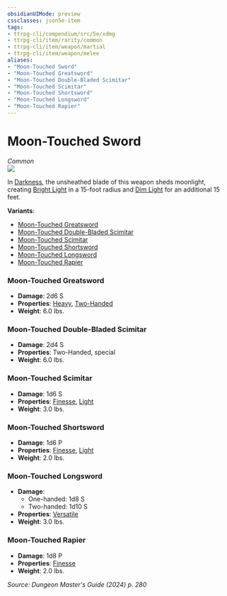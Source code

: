 ```yaml
---
obsidianUIMode: preview
cssclasses: json5e-item
tags:
- ttrpg-cli/compendium/src/5e/xdmg
- ttrpg-cli/item/rarity/common
- ttrpg-cli/item/weapon/martial
- ttrpg-cli/item/weapon/melee
aliases: 
- "Moon-Touched Sword"
- "Moon-Touched Greatsword"
- "Moon-Touched Double-Bladed Scimitar"
- "Moon-Touched Scimitar"
- "Moon-Touched Shortsword"
- "Moon-Touched Longsword"
- "Moon-Touched Rapier"
---
```

# Moon-Touched Sword
*Common*  
![](3-Mechanics/CLI/items/img/moon-touched-sword.webp#right)


In [Darkness](3-Mechanics/CLI/rules/variant-rules/darkness-xphb.md), the unsheathed blade of this weapon sheds moonlight, creating [Bright Light](3-Mechanics/CLI/rules/variant-rules/bright-light-xphb.md) in a 15-foot radius and [Dim Light](3-Mechanics/CLI/rules/variant-rules/dim-light-xphb.md) for an additional 15 feet.

**Variants**:
- [Moon-Touched Greatsword](#Moon-Touched%20Greatsword)
- [Moon-Touched Double-Bladed Scimitar](#Moon-Touched%20Double-Bladed%20Scimitar)
- [Moon-Touched Scimitar](#Moon-Touched%20Scimitar)
- [Moon-Touched Shortsword](#Moon-Touched%20Shortsword)
- [Moon-Touched Longsword](#Moon-Touched%20Longsword)
- [Moon-Touched Rapier](#Moon-Touched%20Rapier)

### Moon-Touched Greatsword

- **Damage**: 2d6 S
- **Properties**: [Heavy](3-Mechanics/CLI/rules/item-properties.md#Heavy), [Two-Handed](3-Mechanics/CLI/rules/item-properties.md#Two-Handed)
- **Weight**: 6.0 lbs.

### Moon-Touched Double-Bladed Scimitar

- **Damage**: 2d4 S
- **Properties**: Two-Handed, special
- **Weight**: 6.0 lbs.

### Moon-Touched Scimitar

- **Damage**: 1d6 S
- **Properties**: [Finesse](3-Mechanics/CLI/rules/item-properties.md#Finesse), [Light](3-Mechanics/CLI/rules/item-properties.md#Light)
- **Weight**: 3.0 lbs.

### Moon-Touched Shortsword

- **Damage**: 1d6 P
- **Properties**: [Finesse](3-Mechanics/CLI/rules/item-properties.md#Finesse), [Light](3-Mechanics/CLI/rules/item-properties.md#Light)
- **Weight**: 2.0 lbs.

### Moon-Touched Longsword

- **Damage**:
  - One-handed: 1d8 S
  - Two-handed: 1d10 S
- **Properties**: [Versatile](3-Mechanics/CLI/rules/item-properties.md#Versatile)
- **Weight**: 3.0 lbs.

### Moon-Touched Rapier

- **Damage**: 1d8 P
- **Properties**: [Finesse](3-Mechanics/CLI/rules/item-properties.md#Finesse)
- **Weight**: 2.0 lbs.


*Source: Dungeon Master's Guide (2024) p. 280*